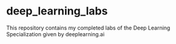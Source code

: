 # deep_learning_labs
This repository contains my completed labs of the Deep Learning Specialization given by deeplearning.ai
